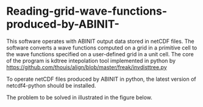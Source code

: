 # Reading-grid-wave-functions-produced-by-ABINIT-
This software operates with ABINIT output data stored in netCDF files. The software converts a wave functions computed on a grid in a primitive cell to the wave functions specified on a user-defined grid in a unit cell. The core of the program is kdtree intepolation tool implemented in python by https://github.com/thouis/align/blob/master/freak/invdisttree.py

To operate netCDF files produced by ABINIT in python, the latest version of netcdf4-python should be installed.

The problem to be solved in illustrated in the figure below.


